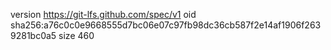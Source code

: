 version https://git-lfs.github.com/spec/v1
oid sha256:a76c0c0e9668555d7bc06e07c97fb98dc36cb587f2e14af1906f2639281bc0a5
size 460
